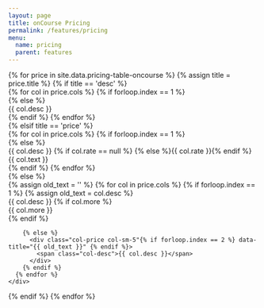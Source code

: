 ```yaml
---
layout: page
title: onCourse Pricing
permalink: /features/pricing
menu:
  name: pricing
  parent: features
---
```


<div class="pricing-container">
{% for price in site.data.pricing-table-oncourse %}
  {% assign title = price.title %}
  {% if title == 'desc' %}
    <div class="row-item row-simple-text">
      {% for col in price.cols %}
        {% if forloop.index == 1 %}
          <div class="col-price col-first col-sm-4"></div>
        {% else %}
          <div class="col-price col-sm-5">{{ col.desc }}</div>
        {% endif %}
      {% endfor %}
    </div>
  {% elsif title == 'price' %}
    <div class="row-item row-price-block">
      {% for col in price.cols %}
        {% if forloop.index == 1 %}
          <div class="col-price col-first col-sm-4"></div>
        {% else %}
          <div class="col-price col-sm-5{% if col.highlight == true %} item-highlight {% endif %} {{ col.class }}">
            <span class="col-label">{{ col.desc }}</span>
            <span class="col-rate">{% if col.rate == null %}&nbsp;{% else %}{{ col.rate }}{% endif %}</span>
            <span class="col-text">{{ col.text }}</span>
          </div>
        {% endif %}
      {% endfor %}
    </div>
  {% else %}
    <div class="row-item row-details">
      {% assign old_text = '' %}
      {% for col in price.cols %}
        {% if forloop.index == 1 %}
          {% assign old_text = col.desc %}
          <div class="col-price col-first{% if col.highlight == true %} highlight {% endif %} {{ col.class }} col-sm-4">{{ col.desc }}
            {% if col.more %}
              <div class="hide item-more-details">{{ col.more }}</div>
            {% endif %}
          </div>

        {% else %}
          <div class="col-price col-sm-5"{% if forloop.index == 2 %} data-title="{{ old_text }}" {% endif %}>
            <span class="col-desc">{{ col.desc }}</span>
          </div>
        {% endif %}
      {% endfor %}
    </div>
  {% endif %}
{% endfor %}
</div>